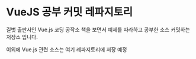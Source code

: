 # VueJS 공부 커밋 레파지토리
길벗 출판사인 Vue.js 코딩 공작소 책을 보면서 예제를 따라하고 공부한 소스 커밋하는 저장소 입니다.

이외에 Vue.js 관련 소스는 여기 레파지토리에 저장 예정